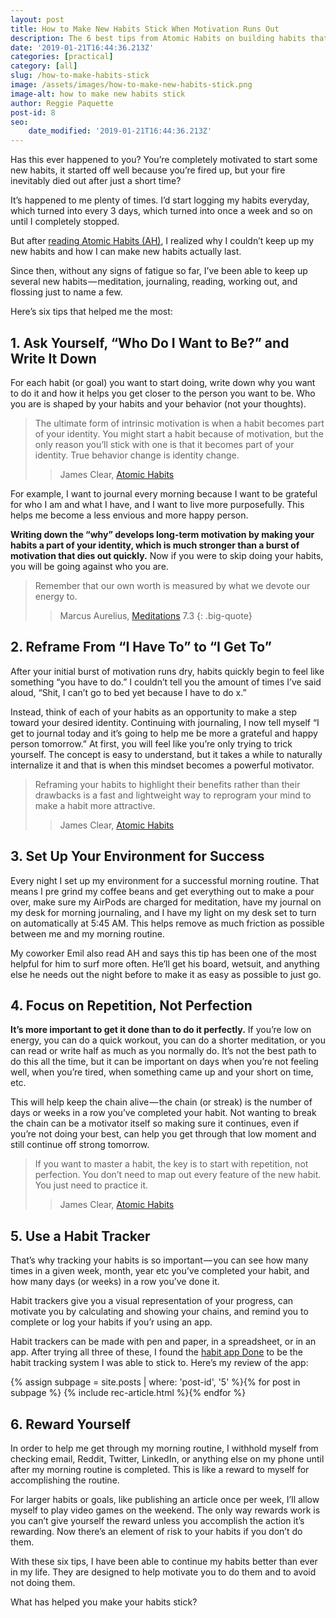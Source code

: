 ```yaml
---
layout: post
title: How to Make New Habits Stick When Motivation Runs Out
description: The 6 best tips from Atomic Habits on building habits that last
date: '2019-01-21T16:44:36.213Z'
categories: [practical]
category: [all]
slug: /how-to-make-habits-stick
image: /assets/images/how-to-make-new-habits-stick.png
image-alt: how to make new habits stick
author: Reggie Paquette
post-id: 8
seo:
    date_modified: '2019-01-21T16:44:36.213Z'
---
```


Has this ever happened to you? You’re completely motivated to start some new habits, it started off well because you’re fired up, but your fire inevitably died out after just a short time?

It’s happened to me plenty of times. I’d start logging my habits everyday, which turned into every 3 days, which turned into once a week and so on until I completely stopped.

But after [reading Atomic Habits (AH)](/atomic-habits-review-notes-lessons), I realized why I couldn’t keep up my new habits and how I can make new habits actually last.

Since then, without any signs of fatigue so far, I’ve been able to keep up several new habits — meditation, journaling, reading, working out, and flossing just to name a few.

Here’s six tips that helped me the most:

## 1\. Ask Yourself, “Who Do I Want to Be?” and Write It Down

For each habit (or goal) you want to start doing, write down why you want to do it and how it helps you get closer to the person you want to be. Who you are is shaped by your habits and your behavior (not your thoughts).

> The ultimate form of intrinsic motivation is when a habit becomes part of your identity. You might start a habit because of motivation, but the only reason you’ll stick with one is that it becomes part of your identity. True behavior change is identity change.
>
> > James Clear, [Atomic Habits](/atomic-habits-review-notes-lessons)

For example, I want to journal every morning because I want to be grateful for who I am and what I have, and I want to live more purposefully. This helps me become a less envious and more happy person.

**Writing down the “why” develops long-term motivation by making your habits a part of your identity, which is much stronger than a burst of motivation that dies out quickly.** Now if you were to skip doing your habits, you will be going against who you are.

> Remember that our own worth is measured by what we devote our energy to.
>
> > Marcus Aurelius, [Meditations](/meditations-from-marcus-aurelius-summary-notes-quotes) 7.3
{: .big-quote}

## 2\. Reframe From “I Have To” to “I Get To”

After your initial burst of motivation runs dry, habits quickly begin to feel like something “you have to do.” I couldn’t tell you the amount of times I’ve said aloud, “Shit, I can’t go to bed yet because I have to do x.”

Instead, think of each of your habits as an opportunity to make a step toward your desired identity. Continuing with journaling, I now tell myself “I get to journal today and it’s going to help me be more a grateful and happy person tomorrow.” At first, you will feel like you’re only trying to trick yourself. The concept is easy to understand, but it takes a while to naturally internalize it and that is when this mindset becomes a powerful motivator.

> Reframing your habits to highlight their benefits rather than their drawbacks is a fast and lightweight way to reprogram your mind to make a habit more attractive.
>
> > James Clear, [Atomic Habits](/atomic-habits-review-notes-lessons)

## 3\. Set Up Your Environment for Success

Every night I set up my environment for a successful morning routine. That means I pre grind my coffee beans and get everything out to make a pour over, make sure my AirPods are charged for meditation, have my journal on my desk for morning journaling, and I have my light on my desk set to turn on automatically at 5:45 AM. This helps remove as much friction as possible between me and my morning routine.

My coworker Emil also read AH and says this tip has been one of the most helpful for him to surf more often. He’ll get his board, wetsuit, and anything else he needs out the night before to make it as easy as possible to just go.

## 4\. Focus on Repetition, Not Perfection

**It’s more important to get it done than to do it perfectly.** If you’re low on energy, you can do a quick workout, you can do a shorter meditation, or you can read or write half as much as you normally do. It’s not the best path to do this all the time, but it can be important on days when you’re not feeling well, when you’re tired, when something came up and your short on time, etc.

This will help keep the chain alive — the chain (or streak) is the number of days or weeks in a row you’ve completed your habit. Not wanting to break the chain can be a motivator itself so making sure it continues, even if you’re not doing your best, can help you get through that low moment and still continue off strong tomorrow.

> If you want to master a habit, the key is to start with repetition, not perfection. You don’t need to map out every feature of the new habit. You just need to practice it. 
>
> > James Clear, [Atomic Habits](/atomic-habits-review-notes-lessons)

## 5\. Use a Habit Tracker

That’s why tracking your habits is so important — you can see how many times in a given week, month, year etc you’ve completed your habit, and how many days (or weeks) in a row you’ve done it.

Habit trackers give you a visual representation of your progress, can motivate you by calculating and showing your chains, and remind you to complete or log your habits if you’r using an app.

Habit trackers can be made with pen and paper, in a spreadsheet, or in an app. After trying all three of these, I found the [habit app Done](/done-review-of-my-favorite-habit-tracking-app) to be the habit tracking system I was able to stick to. Here’s my review of the app:

{% assign subpage = site.posts | where: 'post-id', '5' %}{% for post in subpage %} {% include rec-article.html %}{% endfor %}

## 6\. Reward Yourself

In order to help me get through my morning routine, I withhold myself from checking email, Reddit, Twitter, LinkedIn, or anything else on my phone until after my morning routine is completed. This is like a reward to myself for accomplishing the routine.

For larger habits or goals, like publishing an article once per week, I’ll allow myself to play video games on the weekend. The only way rewards work is you can’t give yourself the reward unless you accomplish the action it’s rewarding. Now there’s an element of risk to your habits if you don’t do them.

With these six tips, I have been able to continue my habits better than ever in my life. They are designed to help motivate you to do them and to avoid not doing them.

What has helped you make your habits stick?